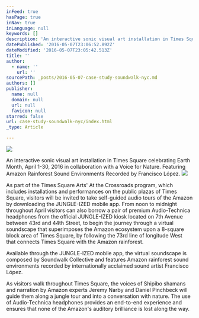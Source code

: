 ```yaml
---
inFeed: true
hasPage: true
inNav: true
inLanguage: null
keywords: []
description: 'An interactive sonic visual art installation in Times Square celebrating Earth Month, April 1-30, 2016 in collaboration with a Voice for Nature. Featuring Amazon Rainforest Sound Environments Recorded by Francisco López.'
datePublished: '2016-05-07T23:06:52.892Z'
dateModified: '2016-05-07T23:05:42.513Z'
title: ''
author:
  - name: ''
    url: ''
sourcePath: _posts/2016-05-07-case-study-soundwalk-nyc.md
authors: []
publisher:
  name: null
  domain: null
  url: null
  favicon: null
starred: false
url: case-study-soundwalk-nyc/index.html
_type: Article

---
```

![](https://the-grid-user-content.s3-us-west-2.amazonaws.com/34a20427-142e-436e-a421-2206352e5e2b.jpg)

An interactive sonic visual art installation in Times Square celebrating Earth Month, April 1-30, 2016 in collaboration with a Voice for Nature. Featuring Amazon Rainforest Sound Environments Recorded by Francisco López.
![](https://s3-us-west-2.amazonaws.com/the-grid-img/p/de14074e5b7b7314f443b300a350f46729324444.jpg)

As part of the Times Square Arts' At the Crossroads program, which includes installations and performances on the public plazas of Times Square, visitors will be invited to take self-guided audio tours of the Amazon by downloading the JUNGLE-IZED mobile app. From noon to midnight throughout April visitors can also borrow a pair of premium Audio-Technica headphones from the official JUNGLE-IZED kiosk located on 7th Avenue between 43rd and 44th Street, to begin the journey through a virtual soundscape that superimposes the Amazon ecosystem upon a 8-square block area of Times Square, by following the 73rd line of longitude West that connects Times Square with the Amazon rainforest.

Available through the JUNGLE-IZED mobile app, the virtual soundscape is composed by Soundwalk Collective and features Amazon rainforest sound environments recorded by internationally acclaimed sound artist Francisco López.

As visitors walk throughout Times Square, the voices of Shipibo shamans and narration by Amazon experts Jeremy Narby and Daniel Pinchbeck will guide them along a jungle tour and into a conversation with nature. The use of Audio-Technica headphones provides an end-to-end experience and ensures that none of the Amazon's auditory brilliance is lost along the way.